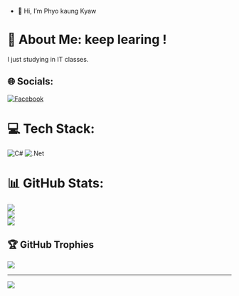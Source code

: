 - 👋 Hi, I’m Phyo kaung Kyaw 
# 💫 About Me: keep learing !
I just studying in IT classes.<br>


## 🌐 Socials:
[![Facebook](https://img.shields.io/badge/Facebook-%231877F2.svg?logo=Facebook&logoColor=white)](https://facebook.com/https://www.facebook.com/profile.php?id=100089191534051&mibextid=LQQJ4d) 

# 💻 Tech Stack:
![C#](https://img.shields.io/badge/c%23-%23239120.svg?style=for-the-badge&logo=csharp&logoColor=white) ![.Net](https://img.shields.io/badge/.NET-5C2D91?style=for-the-badge&logo=.net&logoColor=white)
# 📊 GitHub Stats:
![](https://github-readme-stats.vercel.app/api?username=Verbena-cloud&theme=cobalt&hide_border=false&include_all_commits=false&count_private=false)<br/>
![](https://github-readme-streak-stats.herokuapp.com/?user=Verbena-cloud&theme=cobalt&hide_border=false)<br/>
![](https://github-readme-stats.vercel.app/api/top-langs/?username=Verbena-cloud&theme=cobalt&hide_border=false&include_all_commits=false&count_private=false&layout=compact)

## 🏆 GitHub Trophies
![](https://github-profile-trophy.vercel.app/?username=Verbena-cloud&theme=radical&no-frame=false&no-bg=true&margin-w=4)

---
[![](https://visitcount.itsvg.in/api?id=Verbena-cloud&icon=0&color=0)](https://visitcount.itsvg.in)

<!-- Proudly created with GPRM ( https://gprm.itsvg.in ) -->

